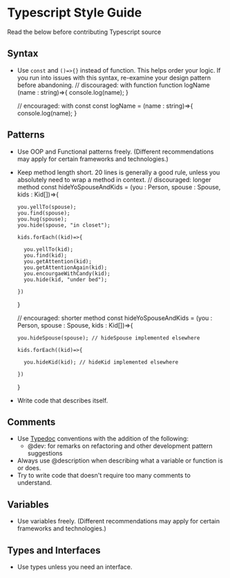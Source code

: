 # Typescript Style Guide
Read the below before contributing Typescript source

## Syntax
- Use `const` and `()=>{}` instead of function. This helps order your logic. If you run into issues with this syntax, re-examine your design pattern before abandoning.
    // discouraged: with function
    function logName (name : string)=>{
      console.log(name);
    }
    
    // encouraged: with const
    const logName = (name : string)=>{
      console.log(name);
    }

## Patterns
- Use OOP and Functional patterns freely. (Different recommendations may apply for certain frameworks and technologies.)
- Keep method length short. 20 lines is generally a good rule, unless you absolutely need to wrap a method in context.
    // discouraged: longer method
    const hideYoSpouseAndKids = (you : Person, spouse : Spouse, kids : Kid[])=>{
      
      you.yellTo(spouse);
      you.find(spouse);
      you.hug(spouse);
      you.hide(spouse, "in closet");
      
      kids.forEach((kid)=>{
      
        you.yellTo(kid);
        you.find(kid);
        you.getAttention(kid);
        you.getAttentionAgain(kid);
        you.encourgaeWithCandy(kid);
        you.hide(kid, "under bed");
      
      })
    
    }
    
    // encouraged: shorter method
    const hideYoSpouseAndKids = (you : Person, spouse : Spouse, kids : Kid[])=>{
      
      you.hideSpouse(spouse); // hideSpouse implemented elsewhere
      
      kids.forEach((kid)=>{
    
        you.hideKid(kid); // hideKid implemented elsewhere
      
      })
    
    }

- Write code that describes itself.

## Comments
- Use [Typedoc](https://typedoc.org/) conventions with the addition of the following:
  - @dev: for remarks on refactoring and other development pattern suggestions
- Always use @description when describing what a variable or function is or does.
- Try to write code that doesn't require too many comments to understand.

## Variables
- Use variables freely. (Different recommendations may apply for certain frameworks and technologies.)

## Types and Interfaces 
- Use types unless you need an interface.
